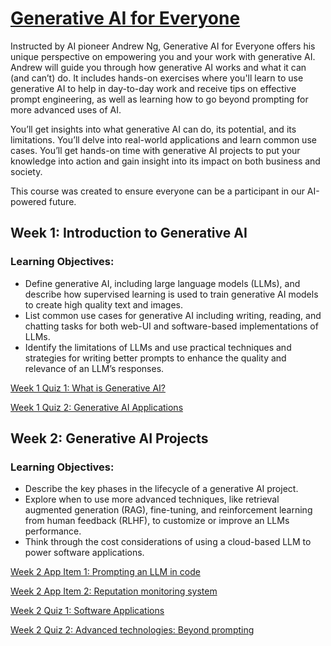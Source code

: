 # [Generative AI for Everyone](https://www.deeplearning.ai/courses/generative-ai-for-everyone/)

Instructed by AI pioneer Andrew Ng, Generative AI for Everyone offers his unique perspective on empowering you and your work with generative AI. Andrew will guide you through how generative AI works and what it can (and can’t) do. It includes hands-on exercises where you'll learn to use generative AI to help in day-to-day work and receive tips on effective prompt engineering, as well as learning how to go beyond prompting for more advanced uses of AI.

You’ll get insights into what generative AI can do, its potential, and its limitations. You’ll delve into real-world applications and learn common use cases. You’ll get hands-on time with generative AI projects to put your knowledge into action and gain insight into its impact on both business and society. 

This course was created to ensure everyone can be a participant in our AI-powered future.

## Week 1: Introduction to Generative AI

### Learning Objectives:
- Define generative AI, including large language models (LLMs), and describe how supervised learning is used to train generative AI models to create high quality text and images.
- List common use cases for generative AI including writing, reading, and chatting tasks for both web-UI and software-based implementations of LLMs.
- Identify the limitations of LLMs and use practical techniques and strategies for writing better prompts to enhance the quality and relevance of an LLM’s responses.

[Week 1 Quiz 1: What is Generative AI?](https://github.com/Ryota-Kawamura/Generative-AI-for-Everyone/blob/main/Week-1/Week-1_Quiz-1.md)

[Week 1 Quiz 2: Generative AI Applications](https://github.com/Ryota-Kawamura/Generative-AI-for-Everyone/blob/main/Week-1/Week-1_Quiz-2.md)

## Week 2: Generative AI Projects

### Learning Objectives:
- Describe the key phases in the lifecycle of a generative AI project.
- Explore when to use more advanced techniques, like retrieval augmented generation (RAG), fine-tuning, and reinforcement learning from human feedback (RLHF), to customize or improve an LLMs performance.
- Think through the cost considerations of using a cloud-based LLM to power software applications.

[Week 2 App Item 1: Prompting an LLM in code](https://github.com/Ryota-Kawamura/Generative-AI-for-Everyone/blob/main/Week-2/GENAI4E_Activity1.ipynb)

[Week 2 App Item 2: Reputation monitoring system](https://github.com/Ryota-Kawamura/Generative-AI-for-Everyone/blob/main/Week-2/GENAI4E_Activity2.ipynb)

[Week 2 Quiz 1: Software Applications](https://github.com/Ryota-Kawamura/Generative-AI-for-Everyone/blob/main/Week-2/Week-2_Quiz-1.md)

[Week 2 Quiz 2: Advanced technologies: Beyond prompting](https://github.com/Ryota-Kawamura/Generative-AI-for-Everyone/blob/main/Week-2/Week-2_Quiz-2.md)
